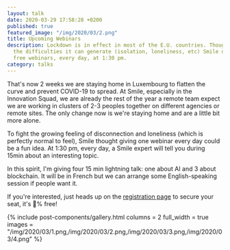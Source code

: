 ```yaml
---
layout: talk
date: 2020-03-29 17:58:28 +0200
published: true
featured_image: "/img/2020/03/2.png"
title: Upcoming Webinars
description: Lockdown is in effect in most of the E.U. countries. Thoughtful about
  the difficulties it can generate (isolation, loneliness, etc) Smile decided to launch
  free webinars, every day, at 1:30 pm.
category: talks
---
```

That's now 2 weeks we are staying home in Luxembourg to flatten the curve and prevent COVID-19 to spread. At Smile, especially in the Innovation Squad, we are already the rest of the year a remote team expect we are working in clusters of 2-3 peoples together on different agencies or remote sites. The only change now is we're staying home and are a little bit more alone.

To fight the growing feeling of disconnection and loneliness (which is perfectly normal to feel), Smile thought giving one webinar every day could be a fun idea. At 1:30 pm, every day, a Smile expert will tell you during 15min about an interesting topic.

In this spirit, I'm giving four 15 min lightning talk: one about AI and 3 about blockchain. It will be in French but we can arrange some English-speaking session if people want it.

If you're interested, just heads up on the [registration page](https://www.smile.eu/fr/groupeevenements/quick-talk-tech-smile) to secure your seat, it's 💯% free!

{% include post-components/gallery.html
columns = 2
full_width = true
images = "/img/2020/03/1.png,/img/2020/03/2.png,/img/2020/03/3.png,/img/2020/03/4.png"
%}
